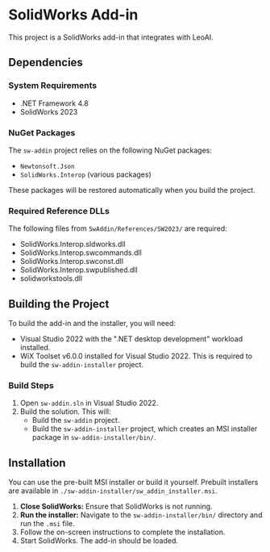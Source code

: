 # SolidWorks Add-in

This project is a SolidWorks add-in that integrates with LeoAI.

## Dependencies

### System Requirements
- .NET Framework 4.8
- SolidWorks 2023

### NuGet Packages
The `sw-addin` project relies on the following NuGet packages:
- `Newtonsoft.Json`
- `SolidWorks.Interop` (various packages)

These packages will be restored automatically when you build the project.

### Required Reference DLLs
The following files from `SwAddin/References/SW2023/` are required:
- SolidWorks.Interop.sldworks.dll
- SolidWorks.Interop.swcommands.dll
- SolidWorks.Interop.swconst.dll
- SolidWorks.Interop.swpublished.dll
- solidworkstools.dll

## Building the Project

To build the add-in and the installer, you will need:
- Visual Studio 2022 with the ".NET desktop development" workload installed.
- WiX Toolset v6.0.0 installed for Visual Studio 2022. This is required to build the `sw-addin-installer` project.

### Build Steps
1. Open `sw-addin.sln` in Visual Studio 2022.
2. Build the solution. This will:
   - Build the `sw-addin` project.
   - Build the `sw-addin-installer` project, which creates an MSI installer package in `sw-addin-installer/bin/`.

## Installation
You can use the pre-built MSI installer or build it yourself. Prebuilt installers are available in `./sw-addin-installer/sw_addin_installer.msi`.

1. **Close SolidWorks:** Ensure that SolidWorks is not running.
2. **Run the installer:** Navigate to the `sw-addin-installer/bin/` directory and run the `.msi` file.
3. Follow the on-screen instructions to complete the installation.
4. Start SolidWorks. The add-in should be loaded.
